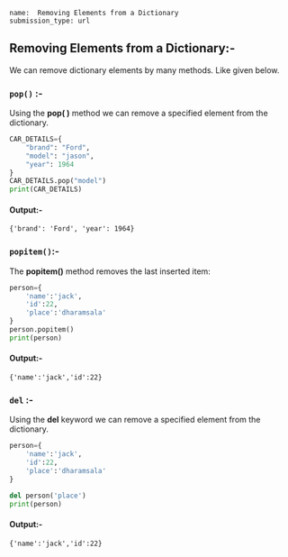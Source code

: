 ```ngMeta
name:  Removing Elements from a Dictionary
submission_type: url
```
   	 
## Removing Elements from a Dictionary:-

 We can remove dictionary elements by many methods. 
Like given below.

### `pop()` :-

Using the **pop( )** method we can remove a specified element from the dictionary.



```python
CAR_DETAILS={
    "brand": "Ford",
    "model": "jason",
    "year": 1964
}
CAR_DETAILS.pop("model")
print(CAR_DETAILS)
 ```
    
#### Output:-

`{'brand': 'Ford', 'year': 1964}`

### `popitem()`:-

The **popitem()** method removes the last inserted item:

```python
person={
    'name':'jack',
    'id':22,
    'place':'dharamsala'
}
person.popitem()
print(person)
 ```
#### Output:-

`{'name':'jack','id':22}`

### `del` :-

Using the **del** keyword we can remove a specified element from the dictionary.

```python
person={
    'name':'jack',
    'id':22,
    'place':'dharamsala'
}

del person('place')
print(person)
 ```

#### Output:-

`{'name':'jack','id':22}`
   	 
   	 
